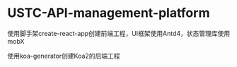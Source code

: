 # USTC-API-management-platform

使用脚手架create-react-app创建前端工程，UI框架使用Antd4，状态管理库使用mobX

使用koa-generator创建Koa2的后端工程
